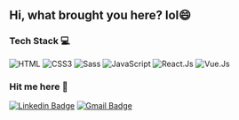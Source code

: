 ## Hi, what brought you here? lol😄

### Tech Stack 💻
![HTML](https://img.shields.io/badge/HTML5-E34F26?style=flat-square&logo=html5&logoColor=white)
![CSS3](https://img.shields.io/badge/CSS3-1572B6?style=flat-square&logo=css3&logoColor=white)
![Sass](https://img.shields.io/badge/Sass-CC6699?style=flat-square&logo=sass&logoColor=white)
![JavaScript](https://img.shields.io/badge/JavaScript-323330?style=flat-square&logo=javascript&logoColor=F7DF1E)
![React.Js](https://img.shields.io/badge/React-20232A?style=flat-square&logo=react&logoColor=61DAFB)
![Vue.Js](https://img.shields.io/badge/Vue.js-35495E?style=flat-square&logo=vue.js&logoColor=4FC08D)
### Hit me here 📧
[![Linkedin Badge](https://img.shields.io/badge/-MuhammadAlbab-blue?style=flat-square&logo=Linkedin&logoColor=white&link=https://www.linkedin.com/in/muhammad-albab-88b1641ba/)](https://www.linkedin.com/in/muhammad-albab-88b1641ba/)
[![Gmail Badge](https://img.shields.io/badge/-mrizkialbab@gmail.com-c14438?style=flat-square&logo=Gmail&logoColor=white&link=mailto:mrizkialbab@gmail.com)](mailto:mrizkialbab@gmail.com)

<!--
**MuhammadAlbab/MuhammadAlbab** is a ✨ _special_ ✨ repository because its `README.md` (this file) appears on your GitHub profile.

Here are some ideas to get you started:
- 👋 Hi there
- 🔭 I’m currently working on ...
- 🌱 I’m currently learning ...
- 👯 I’m looking to collaborate on ...
- 🤔 I’m looking for help with ...
- 💬 Ask me about ...
- 📫 How to reach me: ...
- 😄 Pronouns: ...
- ⚡ Fun fact: ...
-->
